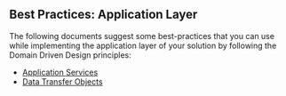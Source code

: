 ## Best Practices: Application Layer

The following documents suggest some best-practices that you can use while implementing the application layer of your solution by following the Domain Driven Design principles:

* [Application Services](./application-services.md)
* [Data Transfer Objects](./data-transfer-objects.md)